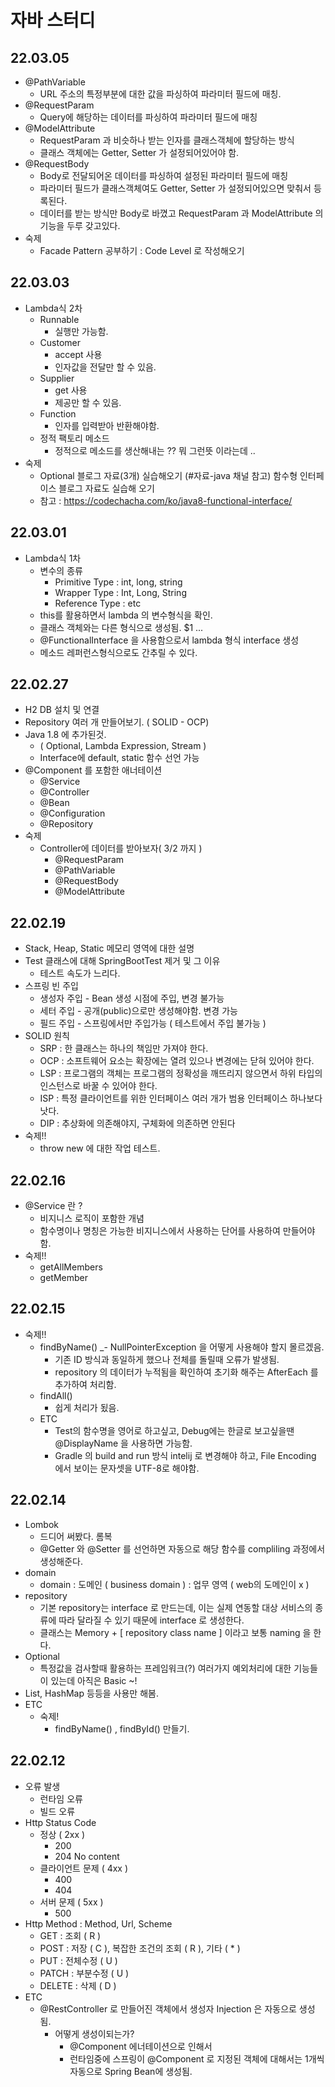 # 자바 스터디 

## 22.03.05
- @PathVariable
  - URL 주소의 특정부분에 대한 값을 파싱하여 파라미터 필드에 매칭.
- @RequestParam
  - Query에 해당하는 데이터를 파싱하여 파라미터 필드에 매칭
- @ModelAttribute
  - RequestParam 과 비슷하나 받는 인자를 클래스객체에 할당하는 방식
  - 클래스 객체에는 Getter, Setter 가 설정되어있어야 함.
- @RequestBody
  - Body로 전달되어온 데이터를 파싱하여 설정된 파라미터 필드에 매칭
  - 파라미터 필드가 클래스객체여도 Getter, Setter 가 설정되어있으면 맞춰서 등록된다.
  - 데이터를 받는 방식만 Body로 바꼈고 RequestParam 과 ModelAttribute 의 기능을 두루 갖고있다.
- 숙제 
  - Facade Pattern 공부하기 : Code Level 로 작성해오기

## 22.03.03
- Lambda식 2차 
  - Runnable
    - 실행만 가능함.
  - Customer
    - accept 사용
    - 인자값을 전달만 할 수 있음.
  - Supplier
    - get 사용
    - 제공만 할 수 있음.
  - Function
    - 인자를 입력받아 반환해야함.
  - 정적 팩토리 메소드 
    - 정적으로 메소드를 생산해내는 ?? 뭐 그런뜻 이라는데 .. 
- 숙제
  - Optional 블로그 자료(3개) 실습해오기 (#자료-java 채널 참고)
    함수형 인터페이스 블로그 자료도 실습해 오기
  - 참고 : https://codechacha.com/ko/java8-functional-interface/

## 22.03.01
- Lambda식 1차
  - 변수의 종류
    - Primitive Type : int, long, string
    - Wrapper Type : Int, Long, String
    - Reference Type : etc
  - this를 활용하면서 lambda 의 변수형식을 확인.
  - 클래스 객체와는 다른 형식으로 생성됨. $1 ... 
  - @FunctionalInterface 을 사용함으로서 lambda 형식 interface 생성
  - 메소드 레퍼런스형식으로도 간추릴 수 있다.

## 22.02.27
- H2 DB 설치 및 연결
- Repository 여러 개 만들어보기. ( SOLID - OCP)
- Java 1.8 에 추가된것. 
  - ( Optional, Lambda Expression, Stream )
  - Interface에 default, static 함수 선언 가능
- @Component 를 포함한 애너테이션
  - @Service
  - @Controller
  - @Bean
  - @Configuration
  - @Repository 
- 숙제
  - Controller에 데이터를 받아보자( 3/2 까지 )
    - @RequestParam
    - @PathVariable
    - @RequestBody
    - @ModelAttribute

## 22.02.19
- Stack, Heap, Static 메모리 영역에 대한 설명
- Test 클래스에 대해 SpringBootTest 제거 및 그 이유
  - 테스트 속도가 느리다.
- 스프링 빈 주입
  - 생성자 주입 - Bean 생성 시점에 주입, 변경 불가능
  - 세터 주입 - 공개(public)으로만 생성해야함. 변경 가능
  - 필드 주입 - 스프링에서만 주입가능 ( 테스트에서 주입 불가능 )
- SOLID 원칙
  - SRP : 한 클래스는 하나의 책임만 가져야 한다. 
  - OCP : 소프트웨어 요소는 확장에는 열려 있으나 변경에는 닫혀 있어야 한다.
  - LSP : 프로그램의 객체는 프로그램의 정확성을 깨뜨리지 않으면서 하위 타입의 인스턴스로 바꿀 수 있어야 한다.
  - ISP : 특정 클라이언트를 위한 인터페이스 여러 개가 범용 인터페이스 하나보다 낫다.
  - DIP : 추상화에 의존해야지, 구체화에 의존하면 안된다
- 숙제!!
  - throw new 에 대한 작업 테스트. 

## 22.02.16
- @Service 란 ?
  - 비지니스 로직이 포함한 개념
  - 함수명이나 명칭은 가능한 비지니스에서 사용하는 단어를 사용하여 만들어야 함.
- 숙제!!
  - getAllMembers
  - getMember

## 22.02.15
- 숙제!!
  - findByName() 
    _- NullPointerException 을 어떻게 사용해야 할지 몰르겠음.
    - 기존 ID 방식과 동일하게 했으나 전체를 돌릴때 오류가 발생됨. 
    - repository 의 데이터가 누적됨을 확인하여 초기화 해주는 AfterEach 를 추가하여 처리함.
  - findAll() 
    - 쉽게 처리가 됬음.
  - ETC
    - Test의 함수명을 영어로 하고싶고, Debug에는 한글로 보고싶을땐 @DisplayName 을 사용하면 가능함.
    - Gradle 의 build and run 방식 intelij 로 변경해야 하고, File Encoding 에서 보이는 문자셋을 UTF-8로 해야함.

## 22.02.14

- Lombok
  - 드디어 써봤다. 롬복
  - @Getter 와 @Setter 를 선언하면 자동으로 해당 함수를 compliling 과정에서 생성해준다.
- domain
  - domain : 도메인 ( business domain ) : 업무 영역 ( web의 도메인이 x )
- repository
  - 기본 repository는 interface 로 만드는데, 이는 실제 연동할 대상 서비스의 종류에 따라 달라질 수 있기 때문에 interface 로 생성한다.
  - 클래스는 Memory + [ repository class name ] 이라고 보통 naming 을 한다.
- Optional 
  - 특정값을 검사할때 활용하는 프레임워크(?) 여러가지 예외처리에 대한 기능들이 있는데 아직은 Basic ~!
- List, HashMap 등등을 사용만 해봄.
- ETC 
  - 숙제!
    - findByName() , findById() 만들기.
  


## 22.02.12

- 오류 발생
  - 런타임 오류
  - 빌드 오류
- Http Status Code
  - 정상 ( 2xx )
    - 200
    - 204 No content 
  - 클라이언트 문제 ( 4xx )
    - 400 
    - 404
  - 서버 문제 ( 5xx )
    - 500
- Http Method : Method, Url, Scheme
  - GET : 조회 ( R )
  - POST : 저장 ( C ), 복잡한 조건의 조회 ( R ), 기타 ( * )
  - PUT : 전체수정 ( U )
  - PATCH : 부분수정 ( U )
  - DELETE : 삭제 ( D )
- ETC
  - @RestController 로 만들어진 객체에서 생성자 Injection 은 자동으로 생성됨.
    - 어떻게 생성이되는가?
      - @Component 에너테이션으로 인해서 
      - 런타임중에 스프링이 @Component 로 지정된 객체에 대해서는 1개씩 자동으로 Spring Bean에 생성됨.
  
